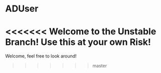 # ADUser
<<<<<<<
Welcome to the Unstable Branch! Use this at your own Risk!
=======
Welcome, feel free to look around!
>>>>>>> master
